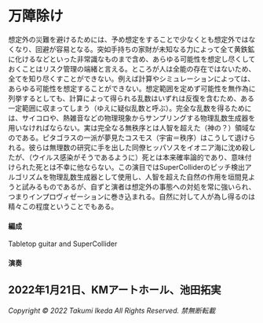 # 万障除け

想定外の災難を避けるためには、予め想定をすることで少なくとも想定外ではなくなり、回避が容易となる。突如手持ちの家財が未知なる力によって全て黄鉄鉱に化けるなどといった非常識なものまで含め、あらゆる可能性を想定し尽くしておくことはリスク管理の端緒と言える。ところが人は全能の存在ではないため、全てを知り尽くすことができない。例えば計算やシミュレーションによっては、あらゆる可能性を想定することができない。想定範囲を定めず可能性を無作為に列挙するとしても、計算によって得られる乱数はいずれは反復を含むため、ある一定範囲に収まってしまう（ゆえに疑似乱数と呼ぶ）。完全な乱数を得るためには、サイコロや、熱雑音などの物理現象からサンプリングする物理乱数生成器を用いなければならない。実は完全なる無秩序とは人智を超えた（神の？）領域なのである。ピタゴラスの一派が夢見たコスモス（宇宙＝秩序）はこうして退けられる。彼らは無理数の研究に手を出した同僚ヒッパソスをイオニア海に沈め殺したが、（ウイルス感染がそうであるように）死とは本来確率論的であり、意味付けられた死とは不幸に他ならない。この演目ではSuperColliderのピッチ検出アルゴリズムを物理乱数生成器として使用し、人智を超えた自然の作用を垣間見ようと試みるものであるが、自ずと演者は想定外の事態への対処を常に強いられ、つまりインプロヴィゼーションに巻き込まれる。自然に対して人が為し得るのは精々この程度ということでもある。

#### 編成
Tabletop guitar and SuperCollider

#### 演奏
2022年1月21日、KMアートホール、池田拓実
---
*Copyright © 2022 Takumi Ikeda All Rights Reserved. 禁無断転載*